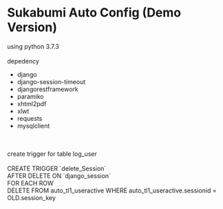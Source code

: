 # Sukabumi Auto Config (Demo Version)
using python 3.7.3<br>
<br>
depedency<br>
- django<br>
- django-session-timeout<br>
- djangorestframework<br>
- paramiko<br>
- xhtml2pdf<br>
- xlwt<br>
- requests<br>
- mysqlclient<br>
<br>
<br>
create trigger for table log_user<br>
<br>
CREATE TRIGGER `delete_Session`<br> 
AFTER DELETE ON `django_session`<br>
FOR EACH ROW<br>
DELETE FROM auto_tl1_useractive WHERE auto_tl1_useractive.sessionid = OLD.session_key<br>